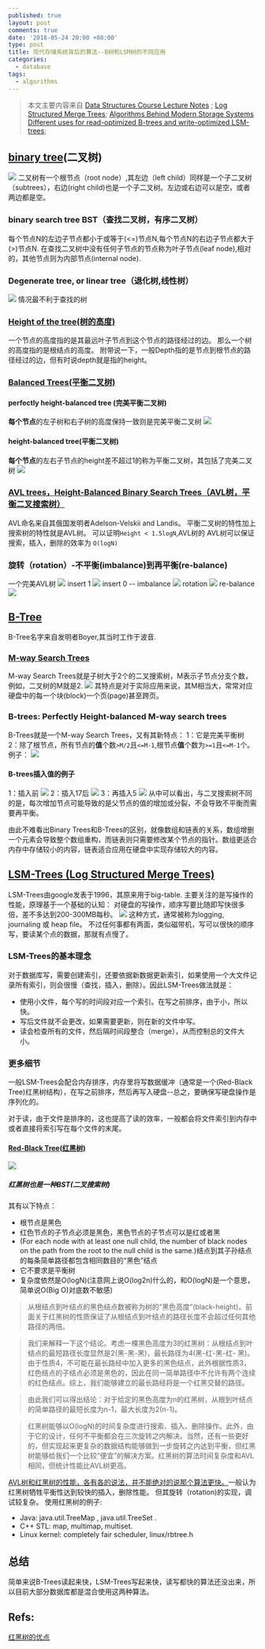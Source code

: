 ```yaml
---
published: true
layout: post
comments: true
date: '2018-05-24 20:00 +08:00'
type: post
title: 现代存储系统背后的算法--B树和LSM树的不同应用
categories:
  - database
tags:
  - algorithms
---
```

>本文主要内容来自 [Data Structures Course Lecture Notes](https://webdocs.cs.ualberta.ca/~holte/T26/top.html) ; [Log Structured Merge Trees](http://www.benstopford.com/2015/02/14/log-structured-merge-trees/); [Algorithms Behind Modern Storage Systems Different uses for read-optimized B-trees and write-optimized LSM-trees](https://queue.acm.org/detail.cfm?id=3220266);

## [binary tree](http://cslibrary.stanford.edu/110/BinaryTrees.html)(二叉树)
![](http://cslibrary.stanford.edu/110/binarytree.gif)
二叉树有一个根节点（root node）,其左边（left child）同样是一个子二叉树（subtrees），右边(right child)也是一个子二叉树。左边或右边可以是空，或者两边都是空。

### binary search tree BST（查找二叉树，有序二叉树）
每个节点N的左边子节点都小于或等于(<=)节点N,每个节点N的右边子节点都大于(>)节点N.
在查找二叉树中没有任何子节点的节点称为叶子节点(leaf node),相对的，其他节点则为内部节点(internal node).

### Degenerate tree, or linear tree（退化树,线性树）
![](https://webdocs.cs.ualberta.ca/~holte/T26/Lecture9Fig8.gif)
情况最不利于查找的树

### [Height of the tree(树的高度)](https://en.wikipedia.org/wiki/Tree_%28data_structure%29)
一个节点的高度指的是其最远叶子节点到这个节点的路径经过的边。
那么一个树的高度指的是根结点的高度。
附带说一下，一般Depth指的是节点到根节点的路径经过的边，但有时说depth就是指的height。

### [Balanced Trees(平衡二叉树)](https://webdocs.cs.ualberta.ca/~holte/T26/balanced-trees.html)
#### perfectly height-balanced tree (完美平衡二叉树) 
**每个节点**的左子树和右子树的高度保持一致则是完美平衡二叉树
![](https://webdocs.cs.ualberta.ca/~holte/T26/Lecture9Fig9.gif)
#### height-balanced tree(平衡二叉树)
**每个节点**的左右子节点的height差不超过1的称为平衡二叉树，其包括了完美二叉树
![](https://webdocs.cs.ualberta.ca/~holte/T26/Lecture9Fig10.gif)

### [AVL trees，Height-Balanced Binary Search Trees（AVL树，平衡二叉搜索树）](https://webdocs.cs.ualberta.ca/~holte/T26/avl-trees.html)
AVL命名来自其俄国发明者Adelson-Velskii and Landis。
平衡二叉树的特性加上搜索树的特性就是AVL树。
可以证明`Height < 1.5logN`,AVL树的
AVL树可以保证搜索，插入，删除的效率为 `O(logN)`

### 旋转（rotation）-不平衡(imbalance)到再平衡(re-balance)
一个完美AVL树
![](https://webdocs.cs.ualberta.ca/~holte/T26/Lecture9Fig18.gif)
insert 1
![](https://webdocs.cs.ualberta.ca/~holte/T26/Lecture9Fig19.gif)
insert 0 -- imbalance
![](https://webdocs.cs.ualberta.ca/~holte/T26/Lecture9Fig20.gif)
rotation
![](https://webdocs.cs.ualberta.ca/~holte/T26/Lecture9Fig21.gif)
re-balance
![](https://webdocs.cs.ualberta.ca/~holte/T26/Lecture9Fig22.gif)

## [B-Tree](https://webdocs.cs.ualberta.ca/~holte/T26/b-trees.html)
B-Tree名字来自发明者Boyer,其当时工作于波音.

### [M-way Search Trees](https://webdocs.cs.ualberta.ca/~holte/T26/m-way-trees.html)
M-way Search Trees就是子树大于2个的二叉搜索树，M表示子节点分支个数，例如，二叉树的M就是2.
![](https://webdocs.cs.ualberta.ca/~holte/T26/Lecture10Fig1.gif)
其特点是对于实际应用来说，其M相当大，常常对应硬盘中的每一个块(block)一个页(page)甚至跨页。

### B-trees: Perfectly Height-balanced M-way search trees
B-Trees就是一个M-way Search Trees，又有其新特点：
1：它是完美平衡树
2：除了根节点，所有节点的**值**个数`>M/2`且`<=M-1`,根节点**值**个数为`>=1`且`<=M-1`个。  
例子：
![](https://webdocs.cs.ualberta.ca/~holte/T26/Lecture10Fig2.gif)

#### B-trees插入值的例子
1：插入前
![](https://webdocs.cs.ualberta.ca/~holte/T26/Lecture10Fig4.gif)
2：插入17后
![](https://webdocs.cs.ualberta.ca/~holte/T26/Lecture10Fig5.gif)
3：再插入5
![](https://webdocs.cs.ualberta.ca/~holte/T26/Lecture10Fig6.gif)
从中可以看出，与二叉搜索树不同的是，每次增加节点可能导致的是父节点的值的增加或分裂，不会导致不平衡而需要再平衡。

由此不难看出Binary Trees和B-Trees的区别，就像数组和链表的关系，数组增删一个元素会导致整个数组重构，而链表则只需要修改某个节点的指针。数组更适合内存中存储较小的内容，链表适合应用在硬盘中实现存储较大的内容。
#### 

## [LSM-Trees (Log Structured Merge Trees)](http://www.benstopford.com/2015/02/14/log-structured-merge-trees/)
LSM-Trees由google发表于1996，其原来用于big-table.
主要关注的是写操作的性能，原理基于一个基础的认知：
对硬盘的写操作，顺序写要比随即写快很多倍，差不多达到200-300MB每秒。
![](http://www.benstopford.com/wp-content/uploads/2015/02/ChartGo-300x267.png)
这种方式，通常被称为logging, journaling 或 heap file。
不过任何事都有两面，类似磁带机，写可以很快的顺序写，要读某个点的数据，那就有点慢了。

### LSM-Trees的基本理念
对于数据库写，需要创建索引，还要依据新数据更新索引，如果使用一个大文件记录所有索引，则会很慢（查找，插入，删除）。因此LSM-Trees做法就是：
- 使用小文件，每个写的时间段对应一个索引。在写之前排序，由于小，所以快。
- 写后文件就不会更改，如果需要更新，则在新的文件中写。
- 读会检查所有的文件，然后隔时间段整合（merge），从而控制总的文件大小。

### 更多细节
一般LSM-Trees会配合内存排序，内存里将写数据缓冲（通常是一个(Red-Black Tree)红黑树结构），在写之前排序，然后再写入硬盘--总之，要确保写硬盘操作是序列化的。

对于读，由于文件是排序的，这也提高了读的效率，一般都会将文件索引到内存中或者直接将索引写在每个文件的末尾。

#### [Red-Black Tree(红黑树)](http://pages.cs.wisc.edu/~paton/readings/Red-Black-Trees/)
![](http://www.btechsmartclass.com/DS/images/Red%20Black%20Tree%20Example.png)

##### 红黑树也是一种BST(二叉搜索树)
其有以下特点：
- 根节点是黑色
- 红色节点的子节点必须是黑色，黑色节点的子节点可以是红或者黑
- (For each node with at least one null child, the number of black nodes on the path from the root to the null child is the same.)结点到其子孙结点的每条简单路径都包含相同数目的“黑色”结点  
- 它不要求是平衡树
- 复杂度依然是O(logN)(注意网上说O(log2n)什么的，和O(logN)是一个意思，简单说O(Big O)对底数不敏感)

> 从根结点到叶结点的黑色结点数被称为树的“黑色高度”(black-height)。前面关于红黑树的性质保证了从根结点到叶结点的路径长度不会超过任何其他路径的两倍。  
  
> 我们来解释一下这个结论。考虑一棵黑色高度为3的红黑树：从根结点到叶结点的最短路径长度显然是2(黑-黑-黑)，最长路径为4(黑-红-黑-红- 黑)。由于性质4，不可能在最长路经中加入更多的黑色结点，此外根据性质3，红色结点的子结点必须是黑色的，因此在同一简单路径中不允许有两个连续的红色结点。综上，我们能够建立的最长路经将是一个红黑交替的路径。 
  
> 由此我们可以得出结论：对于给定的黑色高度为n的红黑树，从根到叶结点的简单路径的最短长度为n-1，最大长度为2(n-1)。 

> 红黑树能够以O(logN)的时间复杂度进行搜索、插入、删除操作。此外，由于它的设计，任何不平衡都会在三次旋转之内解决。当然，还有一些更好的，但实现起来更复杂的数据结构能够做到一步旋转之内达到平衡，但红黑树能够给我们一个比较“便宜”的解决方案。红黑树的算法时间复杂度和AVL相同，但统计性能比AVL树更高。

[AVL树和红黑树的性能，各有各的说法，并不能绝对的说那个算法更快。](https://stackoverflow.com/questions/13852870/red-black-tree-over-avl-tree)一般认为红黑树牺牲平衡性达到较快的插入，删除性能。
但其旋转（rotation)的实现，调试较复杂。
使用红黑树的例子:
- Java: java.util.TreeMap , java.util.TreeSet .
- C++ STL: map, multimap, multiset.
- Linux kernel: completely fair scheduler, linux/rbtree.h

## 总结
简单来说B-Trees读起来快，LSM-Trees写起来快，读写都快的算法还没出来，所以目前大部分数据库都是混合使用这两种算法。

## Refs:  
[红黑树的优点](https://blog.csdn.net/yxc135/article/details/7939671)
